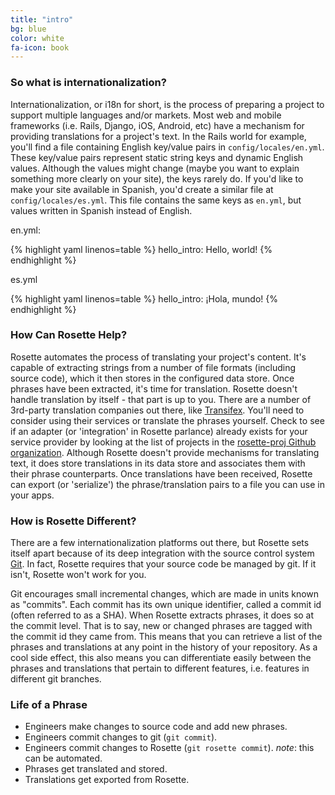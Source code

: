 ```yaml
---
title: "intro"
bg: blue
color: white
fa-icon: book
---
```


### So what is internationalization?

Internationalization, or i18n for short, is the process of preparing a project to support multiple languages and/or markets.  Most web and mobile frameworks (i.e. Rails, Django, iOS, Android, etc) have a mechanism for providing translations for a project's text. In the Rails world for example, you'll find a file containing English key/value pairs in `config/locales/en.yml`. These key/value pairs represent static string keys and dynamic English values. Although the values might change (maybe you want to explain something more clearly on your site), the keys rarely do. If you'd like to make your site available in Spanish, you'd create a similar file at `config/locales/es.yml`. This file contains the same keys as `en.yml`, but values written in Spanish instead of English.

en.yml:

{% highlight yaml linenos=table %}
hello_intro: Hello, world!
{% endhighlight %}

es.yml

{% highlight yaml linenos=table %}
hello_intro: ¡Hola, mundo!
{% endhighlight %}

### How Can Rosette Help?

Rosette automates the process of translating your project's content. It's capable of extracting strings from a number of file formats (including source code), which it then stores in the configured data store. Once phrases have been extracted, it's time for translation. Rosette doesn't handle translation by itself - that part is up to you. There are a number of 3rd-party translation companies out there, like [Transifex](https://www.transifex.com/). You'll need to consider using their services or translate the phrases yourself. Check to see if an adapter (or 'integration' in Rosette parlance) already exists for your service provider by looking at the list of projects in the [rosette-proj Github organization](https://github.com/rosette-proj). Although Rosette doesn't provide mechanisms for translating text, it does store translations in its data store and associates them with their phrase counterparts. Once translations have been received, Rosette can export (or 'serialize') the phrase/translation pairs to a file you can use in your apps.

### How is Rosette Different?

There are a few internationalization platforms out there, but Rosette sets itself apart because of its deep integration with the source control system [Git](http://git-scm.com/). In fact, Rosette requires that your source code be managed by git. If it isn't, Rosette won't work for you.

Git encourages small incremental changes, which are made in units known as "commits". Each commit has its own unique identifier, called a commit id (often referred to as a SHA). When Rosette extracts phrases, it does so at the commit level. That is to say, new or changed phrases are tagged with the commit id they came from. This means that you can retrieve a list of the phrases and translations at any point in the history of your repository. As a cool side effect, this also means you can differentiate easily between the phrases and translations that pertain to different features, i.e. features in different git branches.

### Life of a Phrase

* Engineers make changes to source code and add new phrases.
* Engineers commit changes to git (`git commit`).
* Engineers commit changes to Rosette (`git rosette commit`). _note_: this can be automated.
* Phrases get translated and stored.
* Translations get exported from Rosette.
